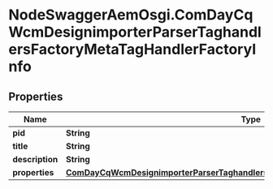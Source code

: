# NodeSwaggerAemOsgi.ComDayCqWcmDesignimporterParserTaghandlersFactoryMetaTagHandlerFactoryInfo

## Properties

Name | Type | Description | Notes
------------ | ------------- | ------------- | -------------
**pid** | **String** |  | [optional] 
**title** | **String** |  | [optional] 
**description** | **String** |  | [optional] 
**properties** | [**ComDayCqWcmDesignimporterParserTaghandlersFactoryMetaTagHandlerFactoryProperties**](ComDayCqWcmDesignimporterParserTaghandlersFactoryMetaTagHandlerFactoryProperties.md) |  | [optional] 


